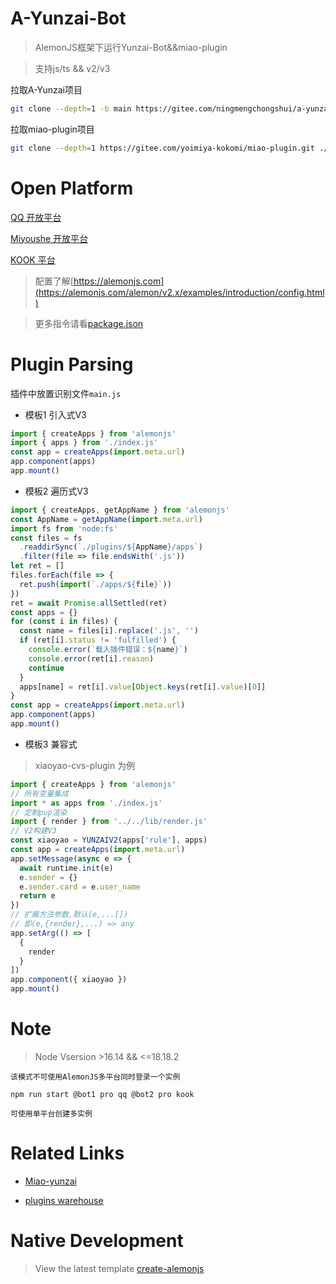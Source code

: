 # A-Yunzai-Bot

> AlemonJS框架下运行Yunzai-Bot&&miao-plugin

> 支持js/ts && v2/v3

拉取A-Yunzai项目

```sh
git clone --depth=1 -b main https://gitee.com/ningmengchongshui/a-yunzai.git
```

拉取miao-plugin项目

```sh
git clone --depth=1 https://gitee.com/yoimiya-kokomi/miao-plugin.git ./plugins/miao-plugin
```

# Open Platform

[QQ 开放平台](https://q.qq.com/#/)

[Miyoushe 开放平台](https://open.miyoushe.com/#/login)

[KOOK 平台](https://developer.kookapp.cn/doc/)

> 配置了解[https://alemonjs.com](https://alemonjs.com/alemon/v2.x/examples/introduction/config.html)

> 更多指令请看[package.json](./package.json)

# Plugin Parsing

插件中放置识别文件`main.js`

- 模板1 引入式V3

```js
import { createApps } from 'alemonjs'
import { apps } from './index.js'
const app = createApps(import.meta.url)
app.component(apps)
app.mount()
```

- 模板2 遍历式V3

```js
import { createApps, getAppName } from 'alemonjs'
const AppName = getAppName(import.meta.url)
import fs from 'node:fs'
const files = fs
  .readdirSync(`./plugins/${AppName}/apps`)
  .filter(file => file.endsWith('.js'))
let ret = []
files.forEach(file => {
  ret.push(import(`./apps/${file}`))
})
ret = await Promise.allSettled(ret)
const apps = {}
for (const i in files) {
  const name = files[i].replace('.js', '')
  if (ret[i].status != 'fulfilled') {
    console.error(`载入插件错误：${name}`)
    console.error(ret[i].reason)
    continue
  }
  apps[name] = ret[i].value[Object.keys(ret[i].value)[0]]
}
const app = createApps(import.meta.url)
app.component(apps)
app.mount()
```

- 模板3 兼容式

> xiaoyao-cvs-plugin 为例

```js
import { createApps } from 'alemonjs'
// 所有变量集成
import * as apps from './index.js'
// 定制pup渲染
import { render } from '../../lib/render.js'
// V2构建V3
const xiaoyao = YUNZAIV2(apps['rule'], apps)
const app = createApps(import.meta.url)
app.setMessage(async e => {
  await runtime.init(e)
  e.sender = {}
  e.sender.card = e.user_name
  return e
})
// 扩展方法参数,默认(e,...[])
// 即(e,{render},...) => any
app.setArg(() => [
  {
    render
  }
])
app.component({ xiaoyao })
app.mount()
```

# Note

> Node Vsersion >16.14 && <=18.18.2

`该模式不可使用AlemonJS多平台同时登录一个实例`

`npm run start @bot1 pro qq @bot2 pro kook `

`可使用单平台创建多实例`

# Related Links

- [Miao-yunzai](https://gitee.com/yoimiya-kokomi/Miao-Yunzai)

- [plugins warehouse](https://gitee.com/yhArcadia/Yunzai-Bot-plugins-index)

# Native Development

> View the latest template [create-alemonjs](https://gitee.com/ningmengchongshui/alemon/tree/cli/bin)
